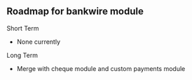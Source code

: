 ## Roadmap for bankwire module

Short Term

* None currently

Long Term

* Merge with cheque module and custom payments module